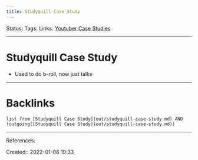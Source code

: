 ```yaml
---
title: Studyquill Case Study
---
```

Status: 
Tags: 
Links: [Youtuber Case Studies](None)
___
# Studyquill Case Study
- Used to do b-roll, now just talks
___
# Backlinks
```dataview
list from [Studyquill Case Study](out/studyquill-case-study.md) AND !outgoing([Studyquill Case Study](out/studyquill-case-study.md))
```
___
References:

Created:: 2022-01-08 19:33